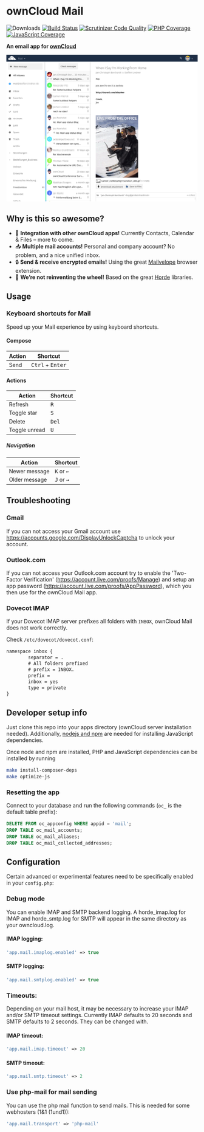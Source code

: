 # ownCloud Mail

![Downloads](https://img.shields.io/github/downloads/DeepDiver1975/mail/total.svg)
[![Build Status](https://travis-ci.org/DeepDiver1975/mail.svg?branch=master)](https://travis-ci.org/DeepDiver1975/mail)
[![Scrutinizer Code Quality](https://scrutinizer-ci.com/g/DeepDiver1975/mail/badges/quality-score.png?b=master)](https://scrutinizer-ci.com/g/DeepDiver1975/mail/?branch=master)
[![PHP Coverage](https://scrutinizer-ci.com/g/DeepDiver1975/mail/badges/coverage.png?b=master)](https://scrutinizer-ci.com/g/DeepDiver1975/mail/?branch=master)
[![JavaScript Coverage](https://coveralls.io/repos/github/DeepDiver1975/mail/badge.svg)](https://coveralls.io/github/DeepDiver1975/mail)

**An email app for [ownCloud](https://owncloud.org)**

![](screenshots/mail.png)


## Why is this so awesome?

* :rocket: **Integration with other ownCloud apps!** Currently Contacts, Calendar & Files – more to come.
* :inbox_tray: **Multiple mail accounts!** Personal and company account? No problem, and a nice unified inbox.
* :lock: **Send & receive encrypted emails!** Using the great [Mailvelope](https://mailvelope.com) browser extension.
* :see_no_evil: **We’re not reinventing the wheel!** Based on the great [Horde](http://horde.org) libraries.

## Usage

### Keyboard shortcuts for Mail

Speed up your Mail experience by using keyboard shortcuts.

#### Compose

| Action | Shortcut                           |
| ------ | ---------------------------------- |
| Send   | <kbd>Ctrl</kbd> + <kbd>Enter</kbd> |

#### Actions

| Action        | Shortcut       |
| ------------- | -------------- |
| Refresh       | <kbd>R</kbd>   |
| Toggle star   | <kbd>S</kbd>   |
| Delete        | <kbd>Del</kbd> |
| Toggle unread | <kbd>U</kbd>   |

##### Navigation

| Action        | Shortcut                     |
| ------------- | ---------------------------- |
| Newer message | <kbd>K</kbd> or <kbd>←</kbd> |
| Older message | <kbd>J</kbd> or <kbd>→</kbd> |

## Troubleshooting

### Gmail

If you can not access your Gmail account use https://accounts.google.com/DisplayUnlockCaptcha to unlock your account.

### Outlook.com

If you can not access your Outlook.com account try to enable the 'Two-Factor Verification' (https://account.live.com/proofs/Manage) and setup an app password (https://account.live.com/proofs/AppPassword), which you then use for the ownCloud Mail app.

### Dovecot IMAP

If your Dovecot IMAP server prefixes all folders with `INBOX`, ownCloud Mail does not work correctly.

Check `/etc/dovecot/dovecot.conf`:

```
namespace inbox {
        separator = .
        # All folders prefixed
        # prefix = INBOX.
        prefix =
        inbox = yes
        type = private
}
```


## Developer setup info

Just clone this repo into your apps directory (ownCloud server installation needed). Additionally,  [nodejs and npm](https://nodejs.org/en/download/package-manager/) are needed for installing JavaScript dependencies.

Once node and npm are installed, PHP and JavaScript dependencies can be installed by running
```bash
make install-composer-deps
make optimize-js
```

### Resetting the app
Connect to your database and run the following commands (`oc_` is the default table prefix):
```sql
DELETE FROM oc_appconfig WHERE appid = 'mail';
DROP TABLE oc_mail_accounts;
DROP TABLE oc_mail_aliases;
DROP TABLE oc_mail_collected_addresses;
```


## Configuration

Certain advanced or experimental features need to be specifically enabled in your `config.php`:

### Debug mode
You can enable IMAP and SMTP backend logging. A horde_imap.log for IMAP and horde_smtp.log for SMTP will appear in the same directory as your owncloud.log.
#### IMAP logging:
```php
'app.mail.imaplog.enabled' => true
```
#### SMTP logging:
```php
'app.mail.smtplog.enabled' => true
```

### Timeouts:
Depending on your mail host, it may be necessary to increase your IMAP and/or SMTP timeout settings. Currently IMAP defaults to 20 seconds and SMTP defaults to 2 seconds. They can be changed with.

#### IMAP timeout:
```php
'app.mail.imap.timeout' => 20
```
#### SMTP timeout:
```php
'app.mail.smtp.timeout' => 2
```
### Use php-mail for mail sending
You can use the php mail function to send mails. This is needed for some webhosters (1&1 (1und1)):
```php
'app.mail.transport' => 'php-mail'
```
